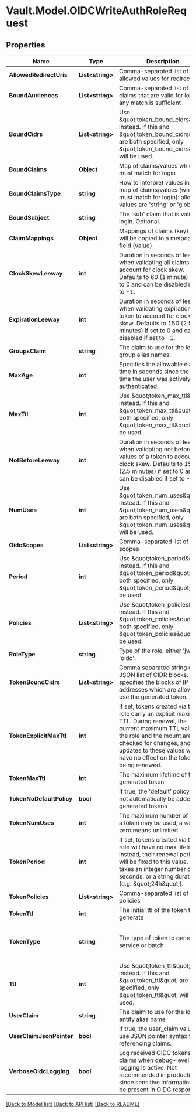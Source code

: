 # Vault.Model.OIDCWriteAuthRoleRequest

## Properties

Name | Type | Description | Notes
------------ | ------------- | ------------- | -------------
**AllowedRedirectUris** | **List&lt;string&gt;** | Comma-separated list of allowed values for redirect_uri | [optional] 
**BoundAudiences** | **List&lt;string&gt;** | Comma-separated list of &#x27;aud&#x27; claims that are valid for login; any match is sufficient | [optional] 
**BoundCidrs** | **List&lt;string&gt;** | Use \&quot;token_bound_cidrs\&quot; instead. If this and \&quot;token_bound_cidrs\&quot; are both specified, only \&quot;token_bound_cidrs\&quot; will be used. | [optional] 
**BoundClaims** | **Object** | Map of claims/values which must match for login | [optional] 
**BoundClaimsType** | **string** | How to interpret values in the map of claims/values (which must match for login): allowed values are &#x27;string&#x27; or &#x27;glob&#x27; | [optional] [default to "string"]
**BoundSubject** | **string** | The &#x27;sub&#x27; claim that is valid for login. Optional. | [optional] 
**ClaimMappings** | **Object** | Mappings of claims (key) that will be copied to a metadata field (value) | [optional] 
**ClockSkewLeeway** | **int** | Duration in seconds of leeway when validating all claims to account for clock skew. Defaults to 60 (1 minute) if set to 0 and can be disabled if set to -1. | [optional] 
**ExpirationLeeway** | **int** | Duration in seconds of leeway when validating expiration of a token to account for clock skew. Defaults to 150 (2.5 minutes) if set to 0 and can be disabled if set to -1. | [optional] [default to 150]
**GroupsClaim** | **string** | The claim to use for the Identity group alias names | [optional] 
**MaxAge** | **int** | Specifies the allowable elapsed time in seconds since the last time the user was actively authenticated. | [optional] 
**MaxTtl** | **int** | Use \&quot;token_max_ttl\&quot; instead. If this and \&quot;token_max_ttl\&quot; are both specified, only \&quot;token_max_ttl\&quot; will be used. | [optional] 
**NotBeforeLeeway** | **int** | Duration in seconds of leeway when validating not before values of a token to account for clock skew. Defaults to 150 (2.5 minutes) if set to 0 and can be disabled if set to -1. | [optional] [default to 150]
**NumUses** | **int** | Use \&quot;token_num_uses\&quot; instead. If this and \&quot;token_num_uses\&quot; are both specified, only \&quot;token_num_uses\&quot; will be used. | [optional] 
**OidcScopes** | **List&lt;string&gt;** | Comma-separated list of OIDC scopes | [optional] 
**Period** | **int** | Use \&quot;token_period\&quot; instead. If this and \&quot;token_period\&quot; are both specified, only \&quot;token_period\&quot; will be used. | [optional] 
**Policies** | **List&lt;string&gt;** | Use \&quot;token_policies\&quot; instead. If this and \&quot;token_policies\&quot; are both specified, only \&quot;token_policies\&quot; will be used. | [optional] 
**RoleType** | **string** | Type of the role, either &#x27;jwt&#x27; or &#x27;oidc&#x27;. | [optional] 
**TokenBoundCidrs** | **List&lt;string&gt;** | Comma separated string or JSON list of CIDR blocks. If set, specifies the blocks of IP addresses which are allowed to use the generated token. | [optional] 
**TokenExplicitMaxTtl** | **int** | If set, tokens created via this role carry an explicit maximum TTL. During renewal, the current maximum TTL values of the role and the mount are not checked for changes, and any updates to these values will have no effect on the token being renewed. | [optional] 
**TokenMaxTtl** | **int** | The maximum lifetime of the generated token | [optional] 
**TokenNoDefaultPolicy** | **bool** | If true, the &#x27;default&#x27; policy will not automatically be added to generated tokens | [optional] 
**TokenNumUses** | **int** | The maximum number of times a token may be used, a value of zero means unlimited | [optional] 
**TokenPeriod** | **int** | If set, tokens created via this role will have no max lifetime; instead, their renewal period will be fixed to this value. This takes an integer number of seconds, or a string duration (e.g. \&quot;24h\&quot;). | [optional] 
**TokenPolicies** | **List&lt;string&gt;** | Comma-separated list of policies | [optional] 
**TokenTtl** | **int** | The initial ttl of the token to generate | [optional] 
**TokenType** | **string** | The type of token to generate, service or batch | [optional] [default to "default-service"]
**Ttl** | **int** | Use \&quot;token_ttl\&quot; instead. If this and \&quot;token_ttl\&quot; are both specified, only \&quot;token_ttl\&quot; will be used. | [optional] 
**UserClaim** | **string** | The claim to use for the Identity entity alias name | [optional] 
**UserClaimJsonPointer** | **bool** | If true, the user_claim value will use JSON pointer syntax for referencing claims. | [optional] 
**VerboseOidcLogging** | **bool** | Log received OIDC tokens and claims when debug-level logging is active. Not recommended in production since sensitive information may be present in OIDC responses. | [optional] 


[[Back to Model list]](../README.md#documentation-for-models) [[Back to API list]](../README.md#documentation-for-api-endpoints) [[Back to README]](../README.md)

